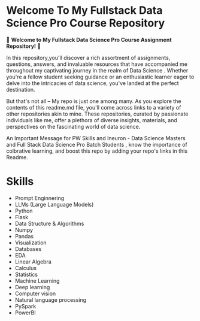 # Welcome To My Fullstack Data Science Pro Course Repository

🌟 **Welcome to My Fullstack Data Science Pro Course Assignment Repository!** 🌟

In this repository,you'll discover a rich assortment of assignments, questions, answers, and invaluable resources that have accompanied me throughout my captivating journey in the realm of Data Science . Whether you're a fellow student seeking guidance or an enthusiastic learner eager to delve into the intricacies of data science, you've landed at the perfect destination.

But that's not all – My repo is just one among many. As you explore the contents of this readme.md file, you'll come across links to a variety of other repositories akin to mine. These repositories, curated by passionate individuals like me, offer a plethora of diverse insights, materials, and perspectives on the fascinating world of data science.

An Important Message for PW Skills and Ineuron - Data Science Masters and Full Stack Data Science Pro Batch Students , know the importance of colbrative learning, and boost this repo by adding your repo's links in this Readme.

# Skills
* Prompt Enginnering
* LLMs (Large Language Models)
* Python
* Flask
* Data Structure & Algorithms
* Numpy
* Pandas
* Visualization
* Databases
* EDA
* Linear Algebra
* Calculus
* Statistics
* Machine Learning
* Deep learning
* Computer vision
* Natural language processing
* PySpark
* PowerBI
